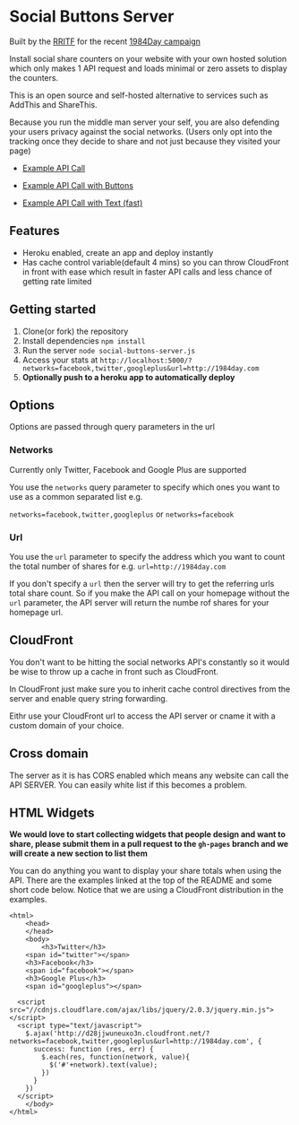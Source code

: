 # Social Buttons Server

Built by the [RRITF](http://taskforce.is) for the recent [1984Day campaign](http://1984day.com)

Install social share counters on your website with your own hosted solution which only makes 1 API request and loads minimal or zero assets to display the counters.

This is an open source and self-hosted alternative to services such as AddThis and ShareThis. 

Because you run the middle man server your self, you are also defending your users privacy against the social networks. (Users only opt into the tracking once they decide to share and not just because they visited your page)

* [Example API Call](http://social-buttons-server.herokuapp.com/?networks=facebook,twitter,googleplus&url=http://1984day.com)

* [Example API Call with Buttons](http://tfrce.github.io/social-buttons-server/examples/button.html)

* [Example API Call with Text (fast)](http://tfrce.github.io/social-buttons-server/examples/text.html)

## Features
* Heroku enabled, create an app and deploy instantly
* Has cache control variable(default 4 mins) so you can throw CloudFront in front with ease which result in faster API calls and less chance of getting rate limited

## Getting started

1. Clone(or fork) the repository
2. Install dependencies ```npm install```
3. Run the server ```node social-buttons-server.js```
4. Access your stats at ```http://localhost:5000/?networks=facebook,twitter,googleplus&url=http://1984day.com```
5. __Optionally push to a heroku app to automatically deploy__

## Options

Options are passed through query parameters in the url

### Networks

Currently only Twitter, Facebook and Google Plus are supported

You use the ```networks``` query parameter to specify which ones you want to use as a common separated list e.g.

```networks=facebook,twitter,googleplus``` or  ```networks=facebook```

### Url

You use the ```url``` parameter to specify the address which you want to count the total number of shares for e.g. ```url=http://1984day.com```

If you don't specify a ```url``` then the server will try to get the referring urls total share count. So if you make the API call on your homepage without the ```url``` parameter, the API server will return the numbe rof shares for your homepage url.

## CloudFront

You don't want to be hitting the social networks API's constantly so it would be wise to throw up a cache in front such as CloudFront.

In CloudFront just make sure you to inherit cache control directives from the server and enable query string forwarding.

Eithr use your CloudFront url to access the API server or cname it with a custom domain of your choice.

## Cross domain

The server as it is has CORS enabled which means any website can call the API SERVER. You can easily white list if this becomes a problem.

## HTML Widgets

**We would love to start collecting widgets that people design and want to share, please submit them in a pull request to the `gh-pages` branch and we will create a new section to list them**

You can do anything you want to display your share totals when using the API. There are the examples linked at the top of the README and some short code below. Notice that we are using a CloudFront distribution in the examples.

```
<html>
	<head>
	</head>
	<body>
		<h3>Twitter</h3>
    <span id="twitter"></span>
    <h3>Facebook</h3>
    <span id="facebook"></span>
    <h3>Google Plus</h3>
    <span id="googleplus"></span>

  <script src="//cdnjs.cloudflare.com/ajax/libs/jquery/2.0.3/jquery.min.js"></script>
  <script type="text/javascript">
    $.ajax('http://d28jjwuneuxo3n.cloudfront.net/?networks=facebook,twitter,googleplus&url=http://1984day.com', {
      success: function (res, err) {
        $.each(res, function(network, value){
          $('#'+network).text(value);
        })      
      }
    })
  </script>
	</body>
</html>
```